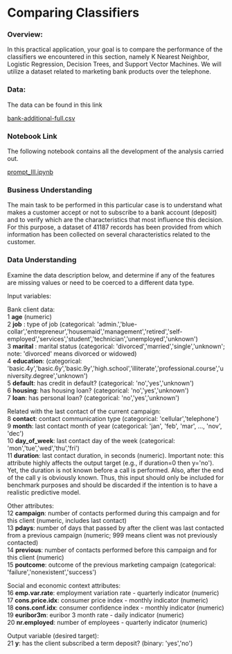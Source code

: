 # Comparing Classifiers

### Overview: ###

In this practical application, your goal is to compare the performance of the classifiers we encountered in this section, namely K Nearest Neighbor, Logistic Regression, Decision Trees, and Support Vector Machines. We will utilize a dataset related to marketing bank products over the telephone. 
 
### Data: ###

The data can be found in this link

[bank-additional-full.csv](https://github.com/camorante/Comparing-Classifiers/tree/main/data/bank-additional-full.csv)

### Notebook Link ###

The following notebook contains all the development of the analysis carried out.

[prompt_III.ipynb](https://github.com/camorante/Comparing-Classifiers/blob/main/prompt_III.ipynb)

### Business Understanding ###

The main task to be performed in this particular case is to understand what makes a customer accept or not to subscribe to a bank account (deposit) and to verify which are the characteristics that most influence this decision. For this purpose, a dataset of 41187 records has been provided from which information has been collected on several characteristics related to the customer.

### Data Understanding ###

Examine the data description below, and determine if any of the features are missing values or need to be coerced to a different data type.

Input variables:

Bank client data:  <br />
1 **age** (numeric)  <br />
2 **job** : type of job (categorical: 'admin.','blue-collar','entrepreneur','housemaid','management','retired','self-employed','services','student','technician','unemployed','unknown')  <br />
3 **marital** : marital status (categorical: 'divorced','married','single','unknown'; note: 'divorced' means divorced or widowed)  <br />
4 **education**: (categorical: 'basic.4y','basic.6y','basic.9y','high.school','illiterate','professional.course','university.degree','unknown')  <br />
5 **default**: has credit in default? (categorical: 'no','yes','unknown')  <br />
6 **housing**: has housing loan? (categorical: 'no','yes','unknown')  <br />
7 **loan**: has personal loan? (categorical: 'no','yes','unknown')  <br />

Related with the last contact of the current campaign:  <br />
8 **contact**: contact communication type (categorical: 'cellular','telephone')  <br />
9 **month**: last contact month of year (categorical: 'jan', 'feb', 'mar', ..., 'nov', 'dec')  <br />
10 **day_of_week**: last contact day of the week (categorical: 'mon','tue','wed','thu','fri')  <br />
11 **duration**: last contact duration, in seconds (numeric). Important note: this attribute highly affects the output target (e.g., if duration=0 then y='no'). Yet, the duration is not known before a call is performed. Also, after the end of the call y is obviously known. Thus, this input should only be included for benchmark purposes and should be discarded if the intention is to have a realistic predictive model.  <br />

Other attributes:  <br />
12 **campaign**: number of contacts performed during this campaign and for this client (numeric, includes last contact)  <br />
13 **pdays**: number of days that passed by after the client was last contacted from a previous campaign (numeric; 999 means client was not previously contacted)  <br />
14 **previous**: number of contacts performed before this campaign and for this client (numeric)  <br />
15 **poutcome**: outcome of the previous marketing campaign (categorical: 'failure','nonexistent','success')  <br />

Social and economic context attributes:  <br />
16 **emp.var.rate**: employment variation rate - quarterly indicator (numeric)  <br />
17 **cons.price.idx**: consumer price index - monthly indicator (numeric)  <br />
18 **cons.conf.idx**: consumer confidence index - monthly indicator (numeric)  <br />
19 **euribor3m**: euribor 3 month rate - daily indicator (numeric)  <br />
20 **nr.employed**: number of employees - quarterly indicator (numeric)  <br />

Output variable (desired target):  <br />
21 **y**: has the client subscribed a term deposit? (binary: 'yes','no')  <br />
